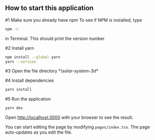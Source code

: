 ## How to start this application

#1 Make sure you already have npm
To see if NPM is installed, type 

```bash 
npm -v 
``` 
in Terminal. This should print the version number

#2 Install yarn 

```bash 
npm install --global yarn
yarn --version
```

#3 Open the file directory **\solar-system-3d\**

#4 Install dependencies
```bash 
yarn install
```

#5 Run the application
```bash
yarn dev
```

Open [http://localhost:3000](http://localhost:3000) with your browser to see the result.

You can start editing the page by modifying `pages/index.tsx`. The page auto-updates as you edit the file.

